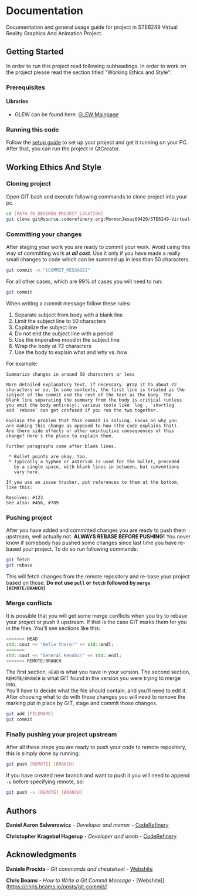 # Documentation
Documentation and general usage guide for project in STE6249 Virtual Reality Graphics And Animation Project.

## Getting Started
In order to run this project read following subheadings. In order to work on the project please read the section titled "Working Ethics and Style".

### Prerequisites
#### Libraries
 * GLEW can be found here: [GLEW Mainpage](http://glew.sourceforge.net/)

### Running this code
Follow the [setup guide](GMlibSetupGuide2018.pdf) to set up your project and get it running on your PC. After that, you can run the project in QtCreator.

## Working Ethics And Style
### Cloning project
Open GIT bash and execute following commands to clone project into your pc.
```bash
cd [PATH_TO_DESIRED_PROJECT_LOCATION]
git clone git@source.coderefinery.org:MormonJesus69420/STE6249-Virtual-Reality-Graphics-And-Animation-Project.git [PROJECT_FOLDER_NAME]
```

### Committing your changes
After staging your work you are ready to commit your work. Avoid using this way of committing work at ***all cost***. Use it only if you have made a really small changes to code which can be summed up in less than 50 characters.
```bash
git commit -m "[COMMIT_MESSAGE]"
```
For all other cases, which are 99% of cases you will need to run:
```bash
git commit
```
When writing a commit message follow these rules:
 1. Separate subject from body with a blank line
 2. Limit the subject line to 50 characters
 3. Capitalize the subject line
 4. Do not end the subject line with a period
 5. Use the imperative mood in the subject line
 6. Wrap the body at 72 characters
 7. Use the body to explain what and why vs. how

For example:
```
Summarize changes in around 50 characters or less

More detailed explanatory text, if necessary. Wrap it to about 72
characters or so. In some contexts, the first line is treated as the
subject of the commit and the rest of the text as the body. The
blank line separating the summary from the body is critical (unless
you omit the body entirely); various tools like `log`, `shortlog`
and `rebase` can get confused if you run the two together.

Explain the problem that this commit is solving. Focus on why you
are making this change as opposed to how (the code explains that).
Are there side effects or other unintuitive consequences of this
change? Here's the place to explain them.

Further paragraphs come after blank lines.

 * Bullet points are okay, too.
 * Typically a hyphen or asterisk is used for the bullet, preceded
   by a single space, with blank lines in between, but conventions
   vary here.

If you use an issue tracker, put references to them at the bottom,
like this:

Resolves: #123
See also: #456, #789
```

### Pushing project
After you have added and committed changes you are ready to push them upstream, well actually not. **ALWAYS REBASE BEFORE PUSHING!** You never know if somebody has pushed some changes since last time you have re-based your project. To do so run following commands:
```bash
git fetch
git rebase
```
This will fetch changes from the remote repository and re-base your project based on those. **Do not use `pull` or  `fetch` followed by `merge [REMOTE/BRANCH]`**

### Merge conflicts
It is possible that you will get some merge conflicts when you try to rebase your project or push it upstream. If that is the case GIT marks them for you in the files. You’ll see sections like this:
```c++
<<<<<<< HEAD
std::cout << "Hello there!" << std::endl;
=======
std::cout << "General Kenobi!" << std::endl;
>>>>>>> REMOTE/BRANCH
```
The first section, `HEAD` is what you have in your version. The second section, `REMOTE/BRANCH` is what GIT found in the version you were trying to merge into.  
You’ll have to decide what the file should contain, and you’ll need to edit it. After choosing what to do with these changes you will need to remove the marking put in place by GIT, stage and commit those changes.
```bash
git add [FILENAME]
git commit
```

### Finally pushing your project upstream
After all these steps you are ready to push your code to remote repository, this is simply done by running:
```bash
git push [REMOTE] [BRANCH]
```
If you have created new branch and want to push it you will need to append `-u` before specifying remote, so:
```bash
git push -u [REMOTE] [BRANCH]
```

## Authors
**Daniel Aaron Salwerowicz** - *Developer and memer* -
[CodeRefinery](https://source.coderefinery.org/MormonJesus69420)

**Christopher Kragebøl Hagerup** - *Developer and weeb* -
[CodeRefinery](https://source.coderefinery.org/Krahager)

## Acknowledgments
**Daniele Procida** - *Git commands and cheatsheet* -
[Webshite](http://dont-be-afraid-to-commit.readthedocs.io/en/latest/git/index.html)

**Chris Beams** - *How to Write a Git Commit Message* -
[Webshite]](https://chris.beams.io/posts/git-commit/)
